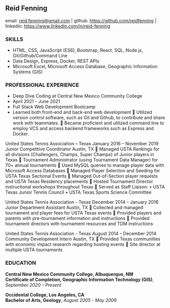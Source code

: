 Reid Fenning
------------

email: reid.fenning@gmail.com | github: https://github.com/reidfenning | linkedin: https://www.linkedin.com/in/reid-fenning

### SKILLS

- HTML, CSS, JavaScript (ES6), Bootstrap, React, SQL, Node.js, Git/Github/Command Line
- Data Design, Express, Docker, REST APIs
- Microsoft Excel, Microsoft Access Database, Geographic Information Systems (GIS)

### PROFESSIONAL EXPERIENCE 

- Deep Dive Coding at Central New Mexico Community College				
- April 2021 - June 2021
- Full Stack Web Development Bootcamp								         
- 	Learned both front-end and back-end web development 
	Utilized version control software, such as Git and Github, to contribute and share work with teammates.
	Became proficient and utilized command line to employ VCS and access backend frameworks such as Express and Docker.

United States Tennis Association – Texas					        January 2016 – November 2019
Junior Competitive Coordinator						     	                                          Austin, TX
	Managed USTA Rankings for all divisions (Challengers, Champs, Super Champs) of Junior players in Texas 
	Tournament Administrator (using Tournament Data Manager) for 70+ annual tournaments
	Used MySQL queries to manage player data with Microsoft Access Databases
	Managed Player Selection and Seeding for USTA Texas Sectional Events
	Managed Out-of-Section player requests and USTA Texas Residency placements
	Hosted Tournament Director instructional workshops throughout Texas
	Served as Staff Liaison:
•	USTA Texas Junior Tennis Council
•	USTA Texas Sports Science Committee

United States Tennis Association - Texas					        December 2014 – January 2016
Junior Department Assistant							                                	     Austin, TX
	Collected and managed tournament and player fees for USTA Texas events
	Provided players and parents with pre-tournament information and instructions
	Provided tournament directors with tournament resources and TDM instructions

United States Tennis Association - Texas					         August 2014 – December 2014
Community Development Intern									     	       Austin, TX
	Provided Texas communities with economic impact research regarding hosting events
	Site director at multiple USTA tournaments

### EDUCATION 
	
**Central New Mexico Community College,  Albuquerque, NM**										
**Certificate of Completion, Geographic Information Technology (GIS)**, *September 2020 – Present*				        

**Occidental College, Los Angeles, CA** 	                     	        		        
**Bachelor of Arts, Geology**, *August 2005 - May 2009*					   			     			
